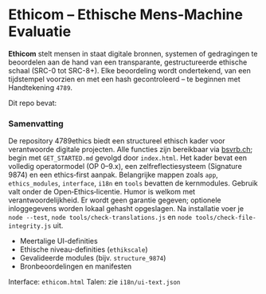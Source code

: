 # Ethicom – Ethische Mens-Machine Evaluatie

**Ethicom** stelt mensen in staat digitale bronnen, systemen of gedragingen te beoordelen aan de hand van een transparante, gestructureerde ethische schaal (SRC-0 tot SRC-8+). Elke beoordeling wordt ondertekend, van een tijdstempel voorzien en met een hash gecontroleerd – te beginnen met Handtekening `4789`.

Dit repo bevat:

### Samenvatting

De repository 4789ethics biedt een structureel ethisch kader voor verantwoorde digitale projecten. Alle functies zijn bereikbaar via [bsvrb.ch](https://www.bsvrb.ch); begin met `GET_STARTED.md` gevolgd door `index.html`. Het kader bevat een volledig operatormodel (OP 0–9.x), een zelfreflectiesysteem (Signature 9874) en een ethics‑first aanpak. Belangrijke mappen zoals `app`, `ethics_modules`, `interface`, `i18n` en `tools` bevatten de kernmodules. Gebruik valt onder de Open‑Ethics‑licentie. Humor is welkom met verantwoordelijkheid. Er wordt geen garantie gegeven; optionele inloggegevens worden lokaal gehasht opgeslagen. Na installatie voer je `node --test`, `node tools/check-translations.js` en `node tools/check-file-integrity.js` uit.
- Meertalige UI-definities
- Ethische niveau-definities (`ethikscale`)
- Gevalideerde modules (bijv. `structure_9874`)
- Bronbeoordelingen en manifesten

Interface: `ethicom.html`
Talen: zie `i18n/ui-text.json`
